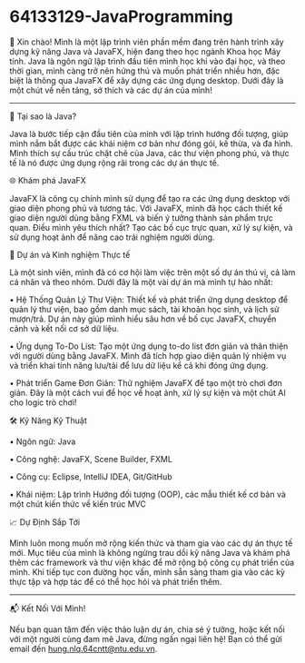 # 64133129-JavaProgramming

👋 Xin chào! Mình là một lập trình viên phần mềm đang trên hành trình xây dựng kỹ năng Java và JavaFX, hiện đang theo học ngành Khoa học Máy tính. Java là ngôn ngữ lập trình đầu tiên mình học khi vào đại học, và theo thời gian, mình càng trở nên hứng thú và muốn phát triển nhiều hơn, đặc biệt là thông qua JavaFX để xây dựng các ứng dụng desktop. Dưới đây là một chút về nền tảng, sở thích và các dự án của mình!
________________________________________

📘 Tại sao là Java?

Java là bước tiếp cận đầu tiên của mình với lập trình hướng đối tượng, giúp mình nắm bắt được các khái niệm cơ bản như đóng gói, kế thừa, và đa hình. Mình thích sự cấu trúc chặt chẽ của Java, các thư viện phong phú, và thực tế là nó được ứng dụng rộng rãi trong các dự án thực tế.

🌐 Khám phá JavaFX

JavaFX là công cụ chính mình sử dụng để tạo ra các ứng dụng desktop với giao diện phong phú và tương tác. Với JavaFX, mình đã học cách thiết kế giao diện người dùng bằng FXML và biến ý tưởng thành sản phẩm trực quan. Điều mình yêu thích nhất? Tạo các bố cục trực quan, xử lý sự kiện, và sử dụng hoạt ảnh để nâng cao trải nghiệm người dùng.

📂 Dự án và Kinh nghiệm Thực tế

Là một sinh viên, mình đã có cơ hội làm việc trên một số dự án thú vị, cả làm cá nhân và theo nhóm. Dưới đây là một vài dự án mà mình tự hào nhất:

•	Hệ Thống Quản Lý Thư Viện: Thiết kế và phát triển ứng dụng desktop để quản lý thư viện, bao gồm danh mục sách, tài khoản học sinh, và lịch sử mượn/trả. Dự án này giúp mình hiểu sâu hơn về bố cục JavaFX, chuyển cảnh và kết nối cơ sở dữ liệu.

•	Ứng dụng To-Do List: Tạo một ứng dụng to-do list đơn giản và thân thiện với người dùng bằng JavaFX. Mình đã tích hợp giao diện quản lý nhiệm vụ và triển khai tính năng lưu/tải để lưu dữ liệu kể cả khi đóng ứng dụng.

•	Phát triển Game Đơn Giản: Thử nghiệm JavaFX để tạo một trò chơi đơn giản. Đây là một cách vui để học về hoạt ảnh, xử lý sự kiện và một chút AI cho logic trò chơi!

🛠️ Kỹ Năng Kỹ Thuật

•	Ngôn ngữ: Java

•	Công nghệ: JavaFX, Scene Builder, FXML

•	Công cụ: Eclipse, IntelliJ IDEA, Git/GitHub

•	Khái niệm: Lập trình Hướng đối tượng (OOP), các mẫu thiết kế cơ bản và một chút kiến thức về kiến trúc MVC

📈 Dự Định Sắp Tới

Mình luôn mong muốn mở rộng kiến thức và tham gia vào các dự án thực tế mới. Mục tiêu của mình là không ngừng trau dồi kỹ năng Java và khám phá thêm các framework và thư viện khác để mở rộng bộ công cụ phát triển của mình. Khi tiếp tục con đường học vấn, mình sẵn sàng tham gia vào các kỳ thực tập và hợp tác để có thể học hỏi và phát triển thêm.
________________________________________

📬 Kết Nối Với Mình!

Nếu bạn quan tâm đến việc thảo luận dự án, chia sẻ ý tưởng, hoặc kết nối với một người cùng đam mê Java, đừng ngần ngại liên hệ! Bạn có thể gửi email đến hung.nlq.64cntt@ntu.edu.vn.

